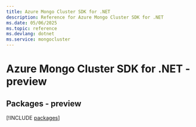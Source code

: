 ```yaml
---
title: Azure Mongo Cluster SDK for .NET
description: Reference for Azure Mongo Cluster SDK for .NET
ms.date: 05/06/2025
ms.topic: reference
ms.devlang: dotnet
ms.service: mongocluster
---
```

# Azure Mongo Cluster SDK for .NET - preview
## Packages - preview
[!INCLUDE [packages](mongo-cluster-index.md)]